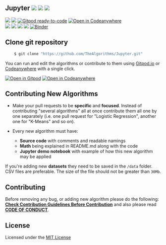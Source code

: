## Jupyter ![](https://img.shields.io/github/forks/TheAlgorithms/Jupyter?style=social) ![](https://img.shields.io/github/stars/TheAlgorithms/Jupyter?style=social) ![](https://img.shields.io/github/watchers/TheAlgorithms/Jupyter?style=social) <br>

![](https://img.shields.io/github/repo-size/TheAlgorithms/Jupyter) ![](https://img.shields.io/github/downloads/TheAlgorithms/Jupyter/total) [![Gitpod ready-to-code](https://img.shields.io/badge/Gitpod-ready--to--code-blue?logo=gitpod)](https://gitpod.io/#https://github.com/TheAlgorithms/Jupyter) [![Open in Codeanywhere](https://img.shields.io/badge/Open%20in-Codeanywhere-blue?style=flat-square&logo=codeanywhere)](https://app.codeanywhere.com/#https://github.com/TheAlgorithms/Jupyter)<br>
![](https://img.shields.io/github/issues/TheAlgorithms/Jupyter?color=green) ![](https://img.shields.io/github/issues-pr/TheAlgorithms/Jupyter?color=green) ![](https://img.shields.io/github/last-commit/TheAlgorithms/Jupyter) ![](https://img.shields.io/github/contributors/TheAlgorithms/Jupyter)
[![Binder](https://mybinder.org/badge_logo.svg)](https://mybinder.org/v2/gh/TheAlgorithms/Jupyter/master)

## Clone git repository

```sh
    $ git clone "https://github.com/TheAlgorithms/Jupyter.git"
```

You can run and edit the algorithms or contribute to them using [Gitpod.io](https://www.gitpod.io/) or [Codeanywhere](https://codeanywhere.com) with a single click.

[![Open in Gitpod](https://gitpod.io/button/open-in-gitpod.svg)](http://gitpod.io/#https://github.com/TheAlgorithms/Jupyter)
[![Open in Codeanywhere](https://codeanywhere.com/img/open-in-codeanywhere-btn.svg)](https://app.codeanywhere.com/#https://github.com/TheAlgorithms/Jupyter)

## Contributing New Algorithms

- Make your pull requests to be **specific** and **focused**. Instead of contributing "several algorithms" all at once contribute them all one by one separately (i.e. one pull request for "Logistic Regression", another one for "K-Means" and so on).

- Every new algorithm must have:
  - **Source code** with comments and readable namings
  - **Math** being explained in README.md along with the code
  - **Jupyter demo notebook** with example of how this new algorithm may be applied

If you're adding new **datasets** they need to be saved in the `/data` folder. CSV files are preferable. The size of the file should not be greater than `30Mb`.

## Contributing

Before removing any bug, or adding new algorithm please do the following: **[Check Contribution Guidelines Before Contribution](Contributing.md)** and also please read **[CODE OF CONDUCT](CODE_OF_CONDUCT.md)**.

## License

Licensed under the [MIT License](LICENSE.md)
